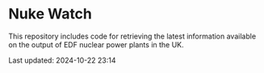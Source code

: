 # Nuke Watch

This repository includes code for retrieving the latest information available on the output of EDF nuclear power plants in the UK.

Last updated: 2024-10-22 23:14